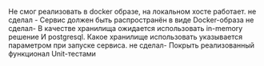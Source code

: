 Не смог реализовать в docker образе, на локальном хосте работает.
не сделал - Сервис должен быть распространён в виде Docker-образа 
не сделал- В качестве хранилища ожидается использовать in-memory решение И postgresql. Какое хранилище использовать указывается параметром при запуске сервиса. 
не сделал- Покрыть реализованный функционал Unit-тестами
